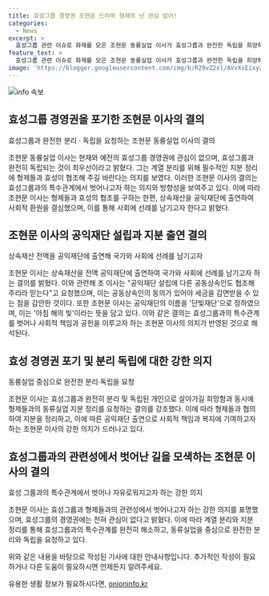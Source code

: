 ```yaml
---
title: 효성그룹 경영권 조현문 드라마 형제의 난 관심 없어!
categories:
  - News
excerpt: >
  효성그룹 관련 이슈로 화제를 모은 조현문 동륭실업 이사가 효성그룹과 완전한 독립을 희망하며, 부친의 유산을 공익재단에 전액 출연하기를 발표했다. 단빛재단 설립을 통해 선친의 유언을 존중하고, 사회에 기여하겠다는 뜻을 강조했으며, 효성과의 분리를 요청하고 가족 간 화해를 바란다고 밝혔다. 형제들의 협조를 통해 공익재단을 만들기 위해 지분 정리에 적극 노력중이며, 이에 대한 인상적인 행보가 기업의 가문 내 평화를 이룰 수 있는지에 관심이 쏠리고 있다.
feature_text: >
  효성그룹 관련 이슈로 화제를 모은 조현문 동륭실업 이사가 효성그룹과 완전한 독립을 희망하며, 부친의 유산을 공익재단에 전액 출연하기를 발표했다. 단빛재단 설립을 통해 선친의 유언을 존중하고, 사회에 기여하겠다는 뜻을 강조했으며, 효성과의 분리를 요청하고 가족 간 화해를 바란다고 밝혔다. 형제들의 협조를 통해 공익재단을 만들기 위해 지분 정리에 적극 노력중이며, 이에 대한 인상적인 행보가 기업의 가문 내 평화를 이룰 수 있는지에 관심이 쏠리고 있다.
image: 'https://blogger.googleusercontent.com/img/b/R29vZ2xl/AVvXsEixyZcFfHzMRdzZMjFBmAUKJYCLCGyLL1o632UiGVXcaFdKo_bkvkuCioo0uUKlGfBVcT3P84aROyZIXSBEx3Aw5nCQ3pTgDom1WDC4m8eifvWiAmWEEVb4x6G_l8C0QH225ldMjyaFvpxGEBGNO37VmDTDMHGhJPq73UglMfDca1-0aw/s1600/blogspot.png'
---
```


<p><img src="https://blogger.googleusercontent.com/img/b/R29vZ2xl/AVvXsEixyZcFfHzMRdzZMjFBmAUKJYCLCGyLL1o632UiGVXcaFdKo_bkvkuCioo0uUKlGfBVcT3P84aROyZIXSBEx3Aw5nCQ3pTgDom1WDC4m8eifvWiAmWEEVb4x6G_l8C0QH225ldMjyaFvpxGEBGNO37VmDTDMHGhJPq73UglMfDca1-0aw/s1600/blogspot.png" alt="info 속보" /></p>

<h2 data-ke-size="size26">효성그룹 경영권을 포기한 조현문 이사의 결의</h2>

<p data-ke-size="size16">효성그룹과 완전한 분리 · 독립을 요청하는 조현문 동륭실업 이사의 결의</p>

<p>조현문 동륭실업 이사는 현재와 예전의 효성그룹 경영권에 관심이 없으며, 효성그룹과 완전히 독립되는 것이 최우선이라고 밝혔다. 그는 계열 분리를 위해 필수적인 지분 정리에 형제들과 효성이 협조해 주길 바란다는 의지를 보였다. 이러한 조현문 이사의 결의는 효성그룹과의 특수관계에서 벗어나고자 하는 의지와 방향성을 보여주고 있다. 이에 따라 조현문 이사는 형제들과 효성의 협조를 구하는 한편, 상속재산을 공익재단에 출연하여 사회적 환원을 결심했으며, 이를 통해 사회에 선례를 남기고자 한다고 밝혔다.</p>

<h2 data-ke-size="size26">조현문 이사의 공익재단 설립과 지분 출연 결의</h2>

<p data-ke-size="size16">상속재산 전액을 공익재단에 출연해 국가와 사회에 선례를 남기고자</p>

<p>조현문 이사는 상속재산을 전액 공익재단에 출연하여 국가와 사회에 선례를 남기고자 하는 결의를 밝혔다. 이와 관련해 조 이사는 "공익재단 설립에 다른 공동상속인도 협조해주리라 믿는다"고 요청했으며, 이는 공동상속인의 동의가 있어야 세금을 감면받을 수 있는 점을 감안한 것이다. 또한 조현문 이사는 공익재단의 이름을 '단빛재단'으로 정하였으며, 이는 '아침 해의 빛'이라는 뜻을 담고 있다. 이와 같은 결의는 효성그룹과의 특수관계를 벗어나 사회적 책임과 공헌을 이루고자 하는 조현문 이사의 의지가 반영된 것으로 해석된다.</p>

<h2 data-ke-size="size26">효성 경영권 포기 및 분리 독립에 대한 강한 의지</h2>

<p data-ke-size="size16">동륭실업 중심으로 완전한 분리·독립을 요청</p>

<p>조현문 이사는 효성그룹과 완전히 분리 및 독립된 개인으로 살아가길 희망함과 동시에 형제들과의 동류실업 지분 정리를 요청하는 결의를 강조했다. 이에 따라 형제들과 협의하여 지분을 정리하고, 이에 따른 공익재단 출연으로 사회적 책임과 복지에 기여하고자 하는 조현문 이사의 강한 의지가 드러나고 있다.</p>

<h2 data-ke-size="size26">효성그룹과의 관련성에서 벗어난 길을 모색하는 조현문 이사의 결의</h2>

<p data-ke-size="size16">효성 그룹과의 특수관계에서 벗어나 자유로워지고자 하는 강한 의지</p>

<p>조현문 이사는 효성그룹과 형제들과의 관련성에서 벗어나고자 하는 강한 의지를 표명했으며, 효성그룹의 경영권에는 전혀 관심이 없다고 밝혔다. 이에 따라 계열 분리와 지분 정리를 통해 효성그룹과의 특수관계를 완전히 해소하고, 동류실업을 중심으로 완전한 분리와 독립을 요청하고 있다.</p>

<p>위와 같은 내용을 바탕으로 작성된 기사에 대한 안내사항입니다. 추가적인 작성이 필요하거나 다른 도움이 필요하시면 언제든지 알려주세요.</p>
유용한 생활 정보가 필요하시다면, <a href="https://onioninfo.kr" rel="dofollow">onioninfo.kr</a>


